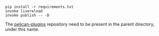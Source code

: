 
    pip install -r requirements.txt
    invoke livereload
    invoke publish -- -D

The [pelican-plugins](https://github.com/getpelican/pelican-plugins) repository need to be present in the parent directory, under this name.
